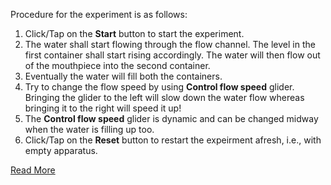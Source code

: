 Procedure for the experiment is as follows:

1. Click/Tap on the **Start** button to start the experiment.
2. The water shall start flowing through the flow channel. The level in the first container shall start rising accordingly. The water will then flow out of the mouthpiece into the second container.
3. Eventually the water will fill both the containers.
4. Try to change the flow speed by using **Control flow speed** glider. Bringing the glider to the left will slow down the water flow whereas bringing it to the right will speed it up!
5. The **Control flow speed** glider is dynamic and can be changed midway when the water is filling up too. 
6. Click/Tap on the **Reset** button to restart the expeirment afresh, i.e., with empty apparatus.

[Read More](docs/4.Mouthpieces.pdf)
